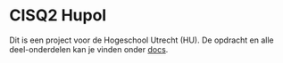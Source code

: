 # CISQ2 Hupol

Dit is een project voor de Hogeschool Utrecht (HU).
De opdracht en alle deel-onderdelen kan je vinden
onder [docs](./docs).